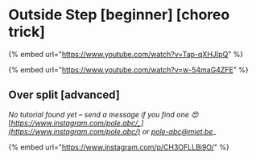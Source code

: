 # Outside Step \[beginner] \[choreo trick]

{% embed url="https://www.youtube.com/watch?v=Tap-qXHJIpQ" %}

{% embed url="https://www.youtube.com/watch?v=w-54maG4ZFE" %}

## Over split \[advanced]

_No tutorial found yet – send a message if you find one 😍_ [_https://www.instagram.com/pole.abc/_](https://www.instagram.com/pole.abc/) _or_ [_pole-abc@miet.be_](mailto:pole-abc@miet.be)__

{% embed url="https://www.instagram.com/p/CH3OFLLBi9O/" %}

